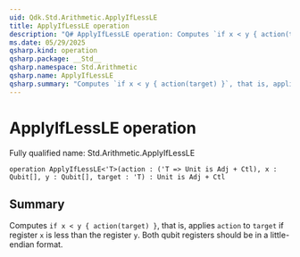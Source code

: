 ```yaml
---
uid: Qdk.Std.Arithmetic.ApplyIfLessLE
title: ApplyIfLessLE operation
description: "Q# ApplyIfLessLE operation: Computes `if x < y { action(target) }`, that is, applies `action` to `target` if register `x` is less than the register `y`. Both qubit registers should be in a little-endian format."
ms.date: 05/29/2025
qsharp.kind: operation
qsharp.package: __Std__
qsharp.namespace: Std.Arithmetic
qsharp.name: ApplyIfLessLE
qsharp.summary: "Computes `if x < y { action(target) }`, that is, applies `action` to `target` if register `x` is less than the register `y`. Both qubit registers should be in a little-endian format."
---
```


# ApplyIfLessLE operation

Fully qualified name: Std.Arithmetic.ApplyIfLessLE

```qsharp
operation ApplyIfLessLE<'T>(action : ('T => Unit is Adj + Ctl), x : Qubit[], y : Qubit[], target : 'T) : Unit is Adj + Ctl
```

## Summary
Computes `if x < y { action(target) }`, that is, applies `action` to `target`
if register `x` is less than the register `y`.
Both qubit registers should be in a little-endian format.
